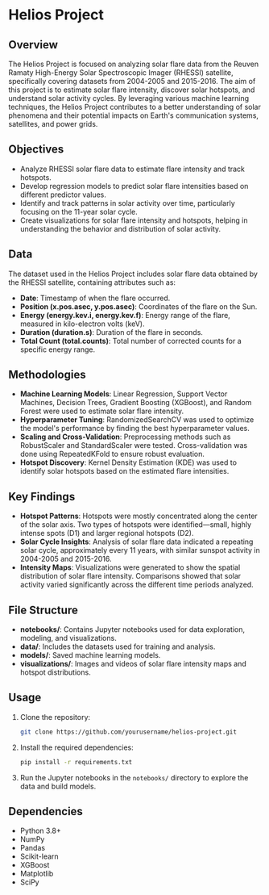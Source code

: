 # Helios Project

## Overview
The Helios Project is focused on analyzing solar flare data from the Reuven Ramaty High-Energy Solar Spectroscopic Imager (RHESSI) satellite, specifically covering datasets from 2004-2005 and 2015-2016. The aim of this project is to estimate solar flare intensity, discover solar hotspots, and understand solar activity cycles. By leveraging various machine learning techniques, the Helios Project contributes to a better understanding of solar phenomena and their potential impacts on Earth's communication systems, satellites, and power grids.

## Objectives
- Analyze RHESSI solar flare data to estimate flare intensity and track hotspots.
- Develop regression models to predict solar flare intensities based on different predictor values.
- Identify and track patterns in solar activity over time, particularly focusing on the 11-year solar cycle.
- Create visualizations for solar flare intensity and hotspots, helping in understanding the behavior and distribution of solar activity.

## Data
The dataset used in the Helios Project includes solar flare data obtained by the RHESSI satellite, containing attributes such as:
- **Date**: Timestamp of when the flare occurred.
- **Position (x.pos.asec, y.pos.asec)**: Coordinates of the flare on the Sun.
- **Energy (energy.kev.i, energy.kev.f)**: Energy range of the flare, measured in kilo-electron volts (keV).
- **Duration (duration.s)**: Duration of the flare in seconds.
- **Total Count (total.counts)**: Total number of corrected counts for a specific energy range.

## Methodologies
- **Machine Learning Models**: Linear Regression, Support Vector Machines, Decision Trees, Gradient Boosting (XGBoost), and Random Forest were used to estimate solar flare intensity.
- **Hyperparameter Tuning**: RandomizedSearchCV was used to optimize the model's performance by finding the best hyperparameter values.
- **Scaling and Cross-Validation**: Preprocessing methods such as RobustScaler and StandardScaler were tested. Cross-validation was done using RepeatedKFold to ensure robust evaluation.
- **Hotspot Discovery**: Kernel Density Estimation (KDE) was used to identify solar hotspots based on the estimated flare intensities.

## Key Findings
- **Hotspot Patterns**: Hotspots were mostly concentrated along the center of the solar axis. Two types of hotspots were identified—small, highly intense spots (D1) and larger regional hotspots (D2).
- **Solar Cycle Insights**: Analysis of solar flare data indicated a repeating solar cycle, approximately every 11 years, with similar sunspot activity in 2004-2005 and 2015-2016.
- **Intensity Maps**: Visualizations were generated to show the spatial distribution of solar flare intensity. Comparisons showed that solar activity varied significantly across the different time periods analyzed.

## File Structure
- **notebooks/**: Contains Jupyter notebooks used for data exploration, modeling, and visualizations.
- **data/**: Includes the datasets used for training and analysis.
- **models/**: Saved machine learning models.
- **visualizations/**: Images and videos of solar flare intensity maps and hotspot distributions.

## Usage
1. Clone the repository:
   ```sh
   git clone https://github.com/yourusername/helios-project.git
   ```
2. Install the required dependencies:
   ```sh
   pip install -r requirements.txt
   ```
3. Run the Jupyter notebooks in the `notebooks/` directory to explore the data and build models.

## Dependencies
- Python 3.8+
- NumPy
- Pandas
- Scikit-learn
- XGBoost
- Matplotlib
- SciPy
